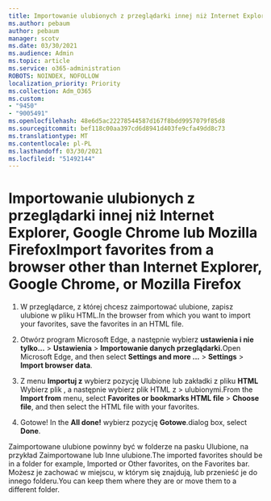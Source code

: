 ```yaml
---
title: Importowanie ulubionych z przeglądarki innej niż Internet Explorer, Google Chrome lub Mozilla Firefox
ms.author: pebaum
author: pebaum
manager: scotv
ms.date: 03/30/2021
ms.audience: Admin
ms.topic: article
ms.service: o365-administration
ROBOTS: NOINDEX, NOFOLLOW
localization_priority: Priority
ms.collection: Adm_O365
ms.custom:
- "9450"
- "9005491"
ms.openlocfilehash: 48e6d5ac22278544587d167f8bdd9957079f85d8
ms.sourcegitcommit: bef118c00aa397cd6d8941d403fe9cfa49dd8c73
ms.translationtype: MT
ms.contentlocale: pl-PL
ms.lasthandoff: 03/30/2021
ms.locfileid: "51492144"
---
```

# <a name="import-favorites-from-a-browser-other-than-internet-explorer-google-chrome-or-mozilla-firefox"></a><span data-ttu-id="b55b0-102">Importowanie ulubionych z przeglądarki innej niż Internet Explorer, Google Chrome lub Mozilla Firefox</span><span class="sxs-lookup"><span data-stu-id="b55b0-102">Import favorites from a browser other than Internet Explorer, Google Chrome, or Mozilla Firefox</span></span>

1. <span data-ttu-id="b55b0-103">W przeglądarce, z której chcesz zaimportować ulubione, zapisz ulubione w pliku HTML.</span><span class="sxs-lookup"><span data-stu-id="b55b0-103">In the browser from which you want to import your favorites, save the favorites in an HTML file.</span></span>

1. <span data-ttu-id="b55b0-104">Otwórz program Microsoft Edge, a następnie wybierz **ustawienia i nie tylko...**  >  **Ustawienia**  >  **Importowanie danych przeglądarki.**</span><span class="sxs-lookup"><span data-stu-id="b55b0-104">Open Microsoft Edge, and then select **Settings and more ...** > **Settings** > **Import browser data**.</span></span>

1. <span data-ttu-id="b55b0-105">Z menu **Importuj z** wybierz pozycję Ulubione lub zakładki z pliku **HTML** Wybierz plik , a następnie wybierz plik HTML z  >  ulubionymi.</span><span class="sxs-lookup"><span data-stu-id="b55b0-105">From the **Import from** menu, select **Favorites or bookmarks HTML file** > **Choose file**, and then select the HTML file with your favorites.</span></span>

1. <span data-ttu-id="b55b0-106">Gotowe! </span><span class="sxs-lookup"><span data-stu-id="b55b0-106">In the **All done!**</span></span> <span data-ttu-id="b55b0-107">wybierz pozycję **Gotowe**.</span><span class="sxs-lookup"><span data-stu-id="b55b0-107">dialog box, select **Done**.</span></span>

<span data-ttu-id="b55b0-108">Zaimportowane ulubione powinny być w folderze na pasku Ulubione, na przykład Zaimportowane lub Inne ulubione.</span><span class="sxs-lookup"><span data-stu-id="b55b0-108">The imported favorites should be in a folder for example, Imported or Other favorites, on the Favorites bar.</span></span> <span data-ttu-id="b55b0-109">Możesz je zachować w miejscu, w którym się znajdują, lub przenieść je do innego folderu.</span><span class="sxs-lookup"><span data-stu-id="b55b0-109">You can keep them where they are or move them to a different folder.</span></span>